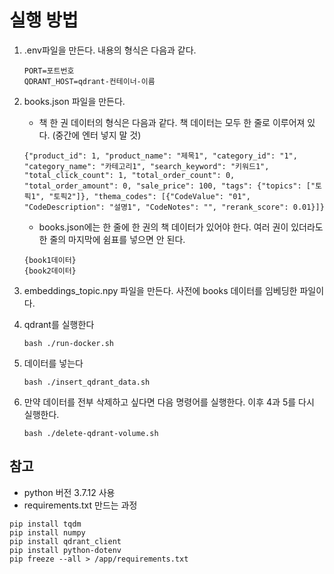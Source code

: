 # 실행 방법
1. .env파일을 만든다. 내용의 형식은 다음과 같다.
    ``` shell
    PORT=포트번호
    QDRANT_HOST=qdrant-컨테이너-이름
    ```
2. books.json 파일을 만든다.
    - 책 한 권 데이터의 형식은 다음과 같다. 책 데이터는 모두 한 줄로 이루어져 있다. (중간에 엔터 넣지 말 것)
    ```
    {"product_id": 1, "product_name": "제목1", "category_id": "1", "category_name": "카테고리1", "search_keyword": "키워드1", "total_click_count": 1, "total_order_count": 0, "total_order_amount": 0, "sale_price": 100, "tags": {"topics": ["토픽1", "토픽2"]}, "thema_codes": [{"CodeValue": "01", "CodeDescription": "설명1", "CodeNotes": "", "rerank_score": 0.01}]}
    ```
    - books.json에는 한 줄에 한 권의 책 데이터가 있어야 한다. 여러 권이 있더라도 한 줄의 마지막에 쉼표를 넣으면 안 된다.
    ```
    {book1데이터}
    {book2데이터}
    ```
3. embeddings_topic.npy 파일을 만든다. 사전에 books 데이터를 임베딩한 파일이다.

4. qdrant를 실행한다
    ``` shell
    bash ./run-docker.sh
    ```
5. 데이터를 넣는다
    ``` shell
    bash ./insert_qdrant_data.sh
    ```
6. 만약 데이터를 전부 삭제하고 싶다면 다음 명령어를 실행한다. 이후 4과 5를 다시 실행한다.
    ``` shell
    bash ./delete-qdrant-volume.sh
    ```

## 참고
  - python 버전 3.7.12 사용
  - requirements.txt 만드는 과정
  ``` shell
  pip install tqdm
  pip install numpy
  pip install qdrant_client
  pip install python-dotenv
  pip freeze --all > /app/requirements.txt
  ```